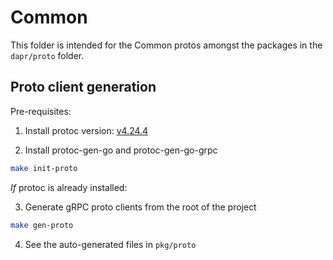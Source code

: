 # Common

This folder is intended for the Common protos amongst the packages in the `dapr/proto` folder.

## Proto client generation

Pre-requisites:
1. Install protoc version: [v4.24.4](https://github.com/protocolbuffers/protobuf/releases/tag/v4.24.4)

2. Install protoc-gen-go and protoc-gen-go-grpc

```bash
make init-proto
```

*If* protoc is already installed:

3. Generate gRPC proto clients from the root of the project

```bash
make gen-proto
```

4. See the auto-generated files in `pkg/proto`
